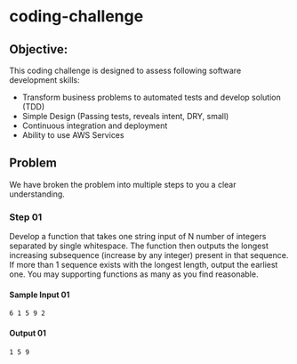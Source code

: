# coding-challenge

## Objective:
This coding challenge is designed to assess following software development skills:
-	Transform business problems to automated tests and develop solution (TDD)
-	Simple Design (Passing tests, reveals intent, DRY, small)
-	Continuous integration and deployment
-	Ability to use AWS Services

## Problem
We have broken the problem into multiple steps to you a clear understanding.

### Step 01
Develop a function that takes one string input of N number of integers separated by single whitespace. The function then outputs the longest increasing subsequence (increase by any integer) present in that sequence. If more than 1 sequence exists with the longest length, output the earliest one. You may supporting functions as many as you find reasonable.

#### Sample Input 01
```
6 1 5 9 2
```

#### Output 01
```
1 5 9
```
